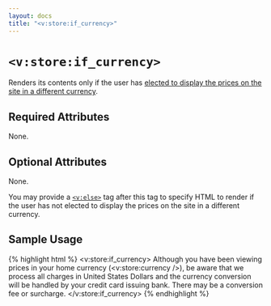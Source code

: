 ```yaml
---
layout: docs
title: "<v:store:if_currency>"
---
```


# `<v:store:if_currency>`

Renders its contents only if the user has [elected to display the prices
on the site in a different currency](/v_store_currency_select/).

## Required Attributes

None.

## Optional Attributes

None.

You may provide a [`<v:else>`](/v_else/) tag after this tag to specify
HTML to render if the user has not elected to display the prices on the
site in a different currency.

## Sample Usage

{% highlight html %}
<v:store:if_currency>
 Although you have been viewing prices in your home currency (<v:store:currency />), 
 be aware that we process all charges in United States Dollars and the currency 
 conversion will be handled by your credit card issuing bank.  There may be a 
 conversion fee or surcharge.
</v:store:if_currency>
{% endhighlight %}
